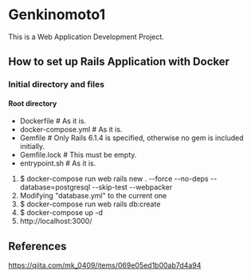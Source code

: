 # Genkinomoto1 
This is a Web Application Development Project.

## How to set up Rails Application with Docker

### Initial directory and files
#### Root directory
- Dockerfile # As it is.
- docker-compose.yml # As it is.
- Gemfile  # Only Rails 6.1.4 is specified, otherwise no gem is included initially. 
- Gemfile.lock # This must be empty.
- entrypoint.sh # As it is.

1. $ docker-compose run web rails new . --force --no-deps --database=postgresql --skip-test --webpacker
2. Modifying "database.yml" to the current one
3. $ docker-compose run web rails db:create
4. $ docker-compose up -d
5. http://localhost:3000/

## References
https://qiita.com/mk_0409/items/069e05ed1b00ab7d4a94